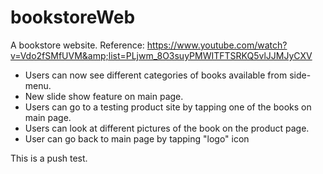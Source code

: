 # bookstoreWeb
A bookstore website. Reference: https://www.youtube.com/watch?v=Vdo2fSMfUVM&amp;list=PLjwm_8O3suyPMWITFTSRKQ5vlJJMJyCXV

- Users can now see different categories of books available from side-menu.
- New slide show feature on main page.
- Users can go to a testing product site by tapping one of the books on main page.
- Users can look at different pictures of the book on the product page.
- User can go back to main page by tapping "logo" icon

This is a push test.
